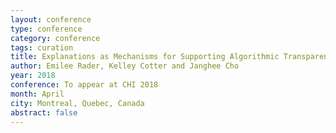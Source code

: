 ```yaml
---
layout: conference
type: conference
category: conference
tags: curation
title: Explanations as Mechanisms for Supporting Algorithmic Transparency
author: Emilee Rader, Kelley Cotter and Janghee Cho
year: 2018
conference: To appear at CHI 2018
month: April
city: Montreal, Quebec, Canada
abstract: false
---
```


<!-- file: "security-self-report.pdf"
doi: "10.1145/3025453.3025911"
acmdl: "https://dl.acm.org/citation.cfm?id=3025911" -->
